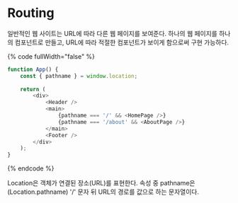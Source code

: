 # Routing

일반적인 웹 사이트는 URL에 따라 다른 웹 페이지를 보여준다. 하나의 웹 페이지를 하나의 컴포넌트로 만들고, URL에 따라 적절한 컴포넌트가 보이게 함으로써 구현 가능하다.&#x20;

{% code fullWidth="false" %}
```javascript
function App() {
	const { pathname } = window.location;
	
	return (
		<div>
			<Header />
			<main>
				{pathname === '/' && <HomePage />}
				{pathname === '/about' && <AboutPage />}
			</main>
			<Footer />
		</div>
	);
}
```
{% endcode %}

Location은 객체가 연결된 장소(URL)를 표현한다. 속성 중 pathname은(Location.pathname) '/' 문자 뒤 URL의 경로를 값으로 하는 문자열이다.
